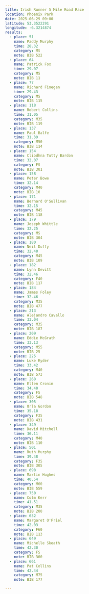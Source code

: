```yaml
---
title: Irish Runner 5 Mile Road Race
location: Phoenix Park
date: 2025-06-29 09:00
latitude: 53.3522291
longitude: -6.3214874
results:
  - place: 51
    name: Paddy Murphy
    time: 28.32
    category: MS
    note: BIB 522
  - place: 64
    name: Patrick Fox
    time: 29.07
    category: MS
    note: BIB 11
  - place: 77
    name: Richard Finegan
    time: 29.43
    category: MS
    note: BIB 115
  - place: 118
    name: Robert Collins
    time: 31.05
    category: M35
    note: BIB 119
  - place: 137
    name: Paul Balfe
    time: 31.39
    category: M50
    note: BIB 114
  - place: 154
    name: Cliodhna Tutty Bardon
    time: 32.07
    category: FS
    note: BIB 301
  - place: 158
    name: Peter Bowe
    time: 32.14
    category: M40
    note: BIB 10
  - place: 171
    name: Bernard O'Sullivan
    time: 32.15
    category: M45
    note: BIB 118
  - place: 179
    name: Joseph Whittle
    time: 32.25
    category: MS
    note: BIB 304
  - place: 180
    name: Neil Duffy
    time: 32.40
    category: M45
    note: BIB 109
  - place: 182
    name: Lynn Devitt
    time: 32.46
    category: F40
    note: BIB 117
  - place: 184
    name: James Foley
    time: 32.46
    category: M35
    note: BIB 477
  - place: 213
    name: Alejandro Cavallo
    time: 33.04
    category: M35
    note: BIB 187
  - place: 209
    name: Eddie McGrath
    time: 33.13
    category: M55
    note: BIB 25
  - place: 225
    name: Luke Ryder
    time: 33.42
    category: M40
    note: BIB 573
  - place: 268
    name: Ellen Cronin
    time: 34.40
    category: FS
    note: BIB 548
  - place: 305
    name: Orla Gordon
    time: 35.18
    category: F35
    note: BIB 431
  - place: 349
    name: David Mitchell
    time: 36.11
    category: M40
    note: BIB 110
  - place: 501
    name: Ruth Murphy
    time: 39.48
    category: F35
    note: BIB 305
  - place: 698
    name: Martin Hughes
    time: 40.54
    category: M60
    note: BIB 559
  - place: 750
    name: Colm Kerr
    time: 41.51
    category: M35
    note: BIB 200
  - place: 632
    name: Margaret O'Friel
    time: 42.03
    category: F60
    note: BIB 113
  - place: 649
    name: Michelle Skeath
    time: 42.30
    category: FS
    note: BIB 300
  - place: 661
    name: Pat Collins
    time: 42.44
    category: M75
    note: BIB 177

---
```

